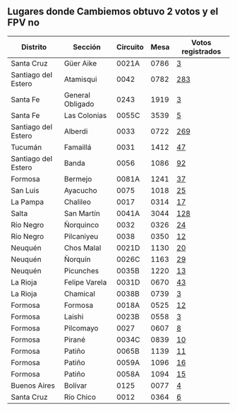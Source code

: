 ## Lugares donde Cambiemos obtuvo 2 votos y el FPV no

Distrito | Sección | Circuito | Mesa | Votos registrados
 --- | --- | --- | --- | ---
Santa Cruz | Güer Aike | 0021A | 0786 | [3](http://www.resultados.gob.ar/bltgetelegr/20/007/0021A/200070021A0786.htm)
Santiago del Estero | Atamisqui | 0042 | 0782 | [283](http://www.resultados.gob.ar/bltgetelegr/22/005/0042/220050042_0782.htm)
Santa Fe | General Obligado | 0243 | 1919 | [3](http://www.resultados.gob.ar/bltgetelegr/21/007/0243/210070243_1919.htm)
Santa Fe | Las Colonias | 0055C | 3539 | [5](http://www.resultados.gob.ar/bltgetelegr/21/011/0055C/210110055C3539.htm)
Santiago del Estero | Alberdi | 0033 | 0722 | [269](http://www.resultados.gob.ar/bltgetelegr/22/004/0033/220040033_0722.htm)
Tucumán | Famaillá | 0031 | 1412 | [47](http://www.resultados.gob.ar/bltgetelegr/23/003/0031/230030031_1412.htm)
Santiago del Estero | Banda | 0056 | 1086 | [92](http://www.resultados.gob.ar/bltgetelegr/22/006/0056/220060056_1086.htm)
Formosa | Bermejo | 0081A | 1241 | [37](http://www.resultados.gob.ar/bltgetelegr/09/007/0081A/090070081A1241.htm)
San Luis | Ayacucho | 0075 | 1018 | [25](http://www.resultados.gob.ar/bltgetelegr/19/007/0075/190070075_1018.htm)
La Pampa | Chalileo | 0017 | 0314 | [17](http://www.resultados.gob.ar/bltgetelegr/11/005/0017/110050017_0314.htm)
Salta | San Martín | 0041A | 3044 | [128](http://www.resultados.gob.ar/bltgetelegr/17/008/0041A/170080041A3044.htm)
Río Negro | Ñorquinco | 0032 | 0326 | [24](http://www.resultados.gob.ar/bltgetelegr/16/007/0032/160070032_0326.htm)
Río Negro | Pilcaniyeu | 0038 | 0350 | [12](http://www.resultados.gob.ar/bltgetelegr/16/008/0038/160080038_0350.htm)
Neuquén | Chos Malal | 0021D | 1130 | [20](http://www.resultados.gob.ar/bltgetelegr/15/005/0021D/150050021D1130.htm)
Neuquén | Ñorquín | 0026C | 1163 | [29](http://www.resultados.gob.ar/bltgetelegr/15/007/0026C/150070026C1163.htm)
Neuquén | Picunches | 0035B | 1220 | [13](http://www.resultados.gob.ar/bltgetelegr/15/009/0035B/150090035B1220.htm)
La Rioja | Felipe Varela | 0031D | 0670 | [43](http://www.resultados.gob.ar/bltgetelegr/12/008/0031D/120080031D0670.htm)
La Rioja | Chamical | 0038B | 0739 | [3](http://www.resultados.gob.ar/bltgetelegr/12/012/0038B/120120038B0739.htm)
Formosa | Formosa | 0018A | 0525 | [12](http://www.resultados.gob.ar/bltgetelegr/09/001/0018A/090010018A0525.htm)
Formosa | Laishi | 0023B | 0558 | [3](http://www.resultados.gob.ar/bltgetelegr/09/002/0023B/090020023B0558.htm)
Formosa | Pilcomayo | 0027 | 0607 | [8](http://www.resultados.gob.ar/bltgetelegr/09/003/0027/090030027_0607.htm)
Formosa | Pirané | 0034C | 0839 | [10](http://www.resultados.gob.ar/bltgetelegr/09/004/0034C/090040034C0839.htm)
Formosa | Patiño | 0065B | 1139 | [11](http://www.resultados.gob.ar/bltgetelegr/09/006/0065B/090060065B1139.htm)
Formosa | Patiño | 0059A | 1096 | [16](http://www.resultados.gob.ar/bltgetelegr/09/006/0059A/090060059A1096.htm)
Formosa | Patiño | 0058A | 1094 | [15](http://www.resultados.gob.ar/bltgetelegr/09/006/0058A/090060058A1094.htm)
Buenos Aires | Bolívar | 0125 | 0077 | [4](http://www.resultados.gob.ar/bltgetelegr/02/013/0125/020130125_0077.htm)
Santa Cruz | Río Chico | 0012 | 0364 | [6](http://www.resultados.gob.ar/bltgetelegr/20/004/0012/200040012_0364.htm)